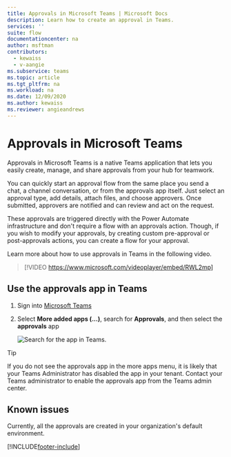 ```yaml
---
title: Approvals in Microsoft Teams | Microsoft Docs
description: Learn how to create an approval in Teams.
services: ''
suite: flow
documentationcenter: na
author: msftman
contributors:
  - kewaiss
  - v-aangie
ms.subservice: teams
ms.topic: article
ms.tgt_pltfrm: na
ms.workload: na
ms.date: 12/09/2020
ms.author: kewaiss
ms.reviewer: angieandrews
---
```


# Approvals in Microsoft Teams

Approvals in Microsoft Teams is a native Teams application that lets you easily create, manage, and share approvals from your hub for teamwork.

You can quickly start an approval flow from the same place you send a chat, a channel conversation, or from the approvals app itself. Just select an approval type, add details, attach files, and choose approvers. Once submitted, approvers are notified and can review and act on the request.

These approvals are triggered directly with the Power Automate infrastructure and don't require a flow with an approvals action. Though, if you wish to modify your approvals, by creating custom pre-approval or post-approvals actions, you can create a flow for your approval.

Learn more about how to use approvals in Teams in the following video.

> [!VIDEO https://www.microsoft.com/videoplayer/embed/RWL2mp]

## Use the approvals app in Teams

1. Sign into [Microsoft Teams](https://teams.microsoft.com)

1. Select **More added apps (...)**, search for **Approvals**, and then select the **approvals** app

   ![Search for the app in Teams.](../media/native-approvals-in-teams/more-apps-approvals.png)

>[!TIP]
>If you do not see the approvals app in the more apps menu, it is likely that your Teams Administrator has disabled the app in your tenant. Contact your Teams administrator to enable the approvals app from the Teams admin center.


## Known issues

Currently, all the approvals are created in your organization's default environment.




[!INCLUDE[footer-include](../includes/footer-banner.md)]
